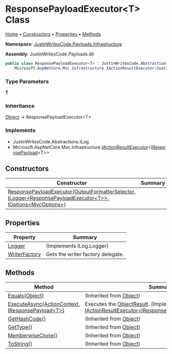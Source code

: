 # ResponsePayloadExecutor\<T\> Class

[Home](../../../README.md) &#x2022; [Constructors](#constructors) &#x2022; [Properties](#properties) &#x2022; [Methods](#methods)

**Namespace**: [JustinWritesCode.Payloads.Infrastructure](../README.md)

**Assembly**: JustinWritesCode\.Payloads\.dll

```csharp
public class ResponsePayloadExecutor<T> : JustinWritesCode.Abstractions.ILog,
    Microsoft.AspNetCore.Mvc.Infrastructure.IActionResultExecutor<JustinWritesCode.Payloads.Abstractions.IResponsePayload<T>>
```

### Type Parameters

**T**

### Inheritance

[Object](https://docs.microsoft.com/en-us/dotnet/api/system.object) &#x2192; ResponsePayloadExecutor\<T\>

### Implements

* JustinWritesCode\.Abstractions\.ILog
* Microsoft\.AspNetCore\.Mvc\.Infrastructure\.[IActionResultExecutor](https://docs.microsoft.com/en-us/dotnet/api/microsoft.aspnetcore.mvc.infrastructure.iactionresultexecutor-1)\<[IResponsePayload](../../Abstractions/IResponsePayload-1/README.md)\<T\>\>

## Constructors

| Constructor | Summary |
| ----------- | ------- |
| [ResponsePayloadExecutor(OutputFormatterSelector, ILogger\<ResponsePayloadExecutor\<T\>\>, IOptions\<MvcOptions\>)](-ctor/README.md) | |

## Properties

| Property | Summary |
| -------- | ------- |
| [Logger](Logger/README.md) |  \(Implements ILog\.Logger\) |
| [WriterFactory](WriterFactory/README.md) | Gets the writer factory delegate\. |

## Methods

| Method | Summary |
| ------ | ------- |
| [Equals(Object)](https://docs.microsoft.com/en-us/dotnet/api/system.object.equals) |  \(Inherited from [Object](https://docs.microsoft.com/en-us/dotnet/api/system.object)\) |
| [ExecuteAsync(ActionContext, IResponsePayload\<T\>)](ExecuteAsync/README.md) | Executes the [ObjectResult](https://docs.microsoft.com/en-us/dotnet/api/microsoft.aspnetcore.mvc.objectresult)\. \(Implements [IActionResultExecutor\<IResponsePayload\<T\>\>.ExecuteAsync](https://docs.microsoft.com/en-us/dotnet/api/microsoft.aspnetcore.mvc.infrastructure.iactionresultexecutor-1.executeasync)\) |
| [GetHashCode()](https://docs.microsoft.com/en-us/dotnet/api/system.object.gethashcode) |  \(Inherited from [Object](https://docs.microsoft.com/en-us/dotnet/api/system.object)\) |
| [GetType()](https://docs.microsoft.com/en-us/dotnet/api/system.object.gettype) |  \(Inherited from [Object](https://docs.microsoft.com/en-us/dotnet/api/system.object)\) |
| [MemberwiseClone()](https://docs.microsoft.com/en-us/dotnet/api/system.object.memberwiseclone) |  \(Inherited from [Object](https://docs.microsoft.com/en-us/dotnet/api/system.object)\) |
| [ToString()](https://docs.microsoft.com/en-us/dotnet/api/system.object.tostring) |  \(Inherited from [Object](https://docs.microsoft.com/en-us/dotnet/api/system.object)\) |

